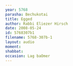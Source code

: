 ```yaml
---
year: 5768
parasha: Bechukotai
title: Egged
author: Rabbi Eliezer Hirsch
date: 2008-05-24
id: 5768307b1
filename: 5768-307b-1
layout: audio
moment: 
shabbat: 
occasion: Lag baOmer
---
```

